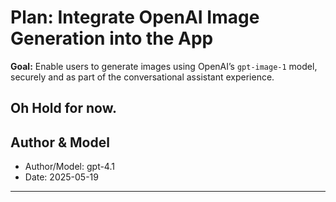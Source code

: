 # Plan: Integrate OpenAI Image Generation into the App
**Goal:**
Enable users to generate images using OpenAI’s `gpt-image-1` model, securely and as part of the conversational assistant experience.

Oh Hold for now.
---

## Author & Model
- Author/Model: gpt-4.1
- Date: 2025-05-19

---


